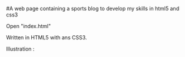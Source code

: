 #A web page containing a sports blog to develop my skills in html5 and css3

Open "index.html"

Written in HTML5 with ans CSS3.

Illustration : 
